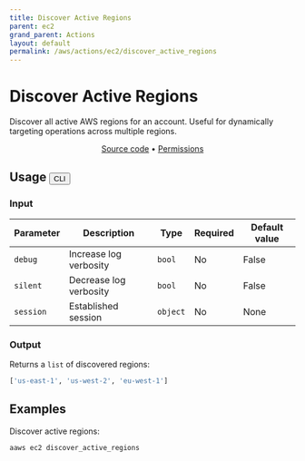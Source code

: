 ```yaml
---
title: Discover Active Regions
parent: ec2
grand_parent: Actions
layout: default
permalink: /aws/actions/ec2/discover_active_regions
---
```


# Discover Active Regions

Discover all active AWS regions for an account. Useful for dynamically targeting operations
across multiple regions.

<p align="center">
   <a href="https://github.com/avtomat-hub/avtomat-aws/tree/main/avtomat_aws/ec2/discover_active_regions.py">Source code</a> •
   <a href="/aws/permissions/ec2/discover_active_regions">Permissions</a>
</p>

## Usage <button id="toggleButton" class="btn fs-3" onclick="toggleTables()">CLI</button>

### Input

| Parameter | Description            | Type     | Required | Default value |
|-----------|------------------------|----------|----------|---------------|
| `debug`   | Increase log verbosity | `bool`   | No       | False         |
| `silent`  | Decrease log verbosity | `bool`   | No       | False         |
| `session` | Established session    | `object` | No       | None          |

### Output

Returns a `list` of discovered regions:

```python
['us-east-1', 'us-west-2', 'eu-west-1']
```

<div markdown="1" id="cli" style="display: block;">

## Examples

Discover active regions:

```bash
aaws ec2 discover_active_regions
```

</div>

<div markdown="1" id="prog" style="display: none;">

## Examples

Discover active regions:

```python
from avtomat_aws import ec2

response = ec2.discover_active_regions()
```

</div>

<script>
  function toggleTables() {
    var cli = document.getElementById("cli");
    var prog = document.getElementById("prog");
    var toggleButton = document.getElementById("toggleButton");
    if (cli.style.display === "none") {
      cli.style.display = "block";
      prog.style.display = "none";
      toggleButton.innerHTML = "CLI";
    } else {
      cli.style.display = "none";
      prog.style.display = "block";
      toggleButton.innerHTML = "Programmatic";
    } 
  }
</script>
